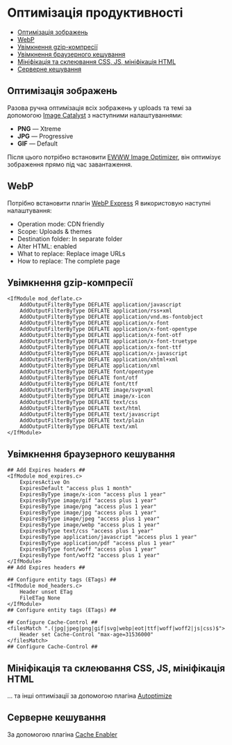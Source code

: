 # Оптимізація продуктивності

* [Оптимізація зображень](#оптимізація-зображень)
* [WebP](#webp)
* [Увімкнення gzip-компресії](#увімкнення-gzip-компресії)
* [Увімкнення браузерного кешування](#увімкнення-браузерного-кешування)
* [Мініфікація та склеювання CSS, JS, мініфікація HTML](#мініфікація-та-склеювання-css-js-мініфікація-html)
* [Серверне кешування](#серверне-кешування)

## Оптимізація зображень
Разова ручна оптимізація всіх зображень у uploads та темі за допомогою [Image Catalyst](https://github.com/lorents17/iCatalyst) з наступними налаштуваннями:

* **PNG** — Xtreme
* **JPG** — Progressive
* **GIF** — Default

Після цього потрібно встановити [EWWW Image Optimizer](https://wordpress.org/plugins/ewww-image-optimizer/), він оптимізує зображення прямо під час завантаження.

## WebP
Потрібно встановити плагін [WebP Express](https://wordpress.org/plugins/webp-express/)
Я використовую наступні налаштування:
* Operation mode: CDN friendly
* Scope: Uploads & themes
* Destination folder: In separate folder
* Alter HTML: enabled
* What to replace: Replace image URLs
* How to replace: The complete page

## Увімкнення gzip-компресії
```
<IfModule mod_deflate.c>
	AddOutputFilterByType DEFLATE application/javascript
	AddOutputFilterByType DEFLATE application/rss+xml
	AddOutputFilterByType DEFLATE application/vnd.ms-fontobject
	AddOutputFilterByType DEFLATE application/x-font
	AddOutputFilterByType DEFLATE application/x-font-opentype
	AddOutputFilterByType DEFLATE application/x-font-otf
	AddOutputFilterByType DEFLATE application/x-font-truetype
	AddOutputFilterByType DEFLATE application/x-font-ttf
	AddOutputFilterByType DEFLATE application/x-javascript
	AddOutputFilterByType DEFLATE application/xhtml+xml
	AddOutputFilterByType DEFLATE application/xml
	AddOutputFilterByType DEFLATE font/opentype
	AddOutputFilterByType DEFLATE font/otf
	AddOutputFilterByType DEFLATE font/ttf
	AddOutputFilterByType DEFLATE image/svg+xml
	AddOutputFilterByType DEFLATE image/x-icon
	AddOutputFilterByType DEFLATE text/css
	AddOutputFilterByType DEFLATE text/html
	AddOutputFilterByType DEFLATE text/javascript
	AddOutputFilterByType DEFLATE text/plain
	AddOutputFilterByType DEFLATE text/xml
</IfModule>
```

## Увімкнення браузерного кешування
```
## Add Expires headers ##
<IfModule mod_expires.c>
	ExpiresActive On
	ExpiresDefault "access plus 1 month"
	ExpiresByType image/x-icon "access plus 1 year"
	ExpiresByType image/gif "access plus 1 year"
	ExpiresByType image/png "access plus 1 year"
	ExpiresByType image/jpg "access plus 1 year"
	ExpiresByType image/jpeg "access plus 1 year"
	ExpiresByType image/webp "access plus 1 year"
	ExpiresByType text/css "access plus 1 year"
	ExpiresByType application/javascript "access plus 1 year"
	ExpiresByType application/pdf "access plus 1 year"
	ExpiresByType font/woff "access plus 1 year"
	ExpiresByType font/woff2 "access plus 1 year"
</IfModule>
## Add Expires headers ##

## Configure entity tags (ETags) ##
<IfModule mod_headers.c>
	Header unset ETag
	FileETag None
</IfModule>
## Configure entity tags (ETags) ##

## Configure Cache-Control ##
<filesMatch ".(jpg|jpeg|png|gif|svg|webp|eot|ttf|woff|woff2|js|css)$">
	Header set Cache-Control "max-age=31536000"
</filesMatch>
## Configure Cache-Control ##
```

## Мініфікація та склеювання CSS, JS, мініфікація HTML
… та інші оптимізації за допомогою плагіна [Autoptimize](https://wordpress.org/plugins/autoptimize/)

## Серверне кешування
За допомогою плагіна [Cache Enabler](https://wordpress.org/plugins/cache-enabler/)
